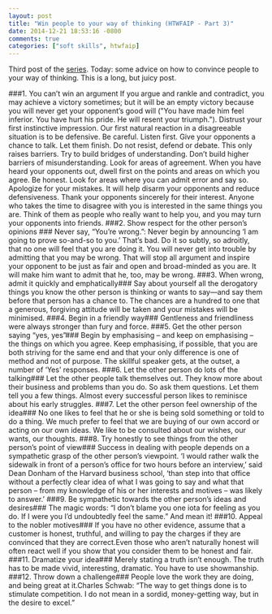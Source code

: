 ```yaml
---
layout: post
title: "Win people to your way of thinking (HTWFAIP - Part 3)"
date: 2014-12-21 18:53:16 -0800
comments: true
categories: ["soft skills", htwfaip]
---
```

Third post of the [series]. Today: some advice on how to convince people to your way of thinking. This is a long, but juicy post. 

<!-- more -->

###1. You can’t win an argument 
If you argue and rankle and contradict, you may achieve a victory sometimes; but it will be an empty victory because you will never get your opponent’s good will ("You have made him feel inferior. You have hurt his pride. He will resent your triumph."). Distrust your first instinctive impression. Our first natural reaction in a disagreeable situation is to be defensive. Be careful. Listen first. Give your opponents a chance to talk. Let them finish. Do not resist, defend or debate. This only raises barriers. Try to build bridges of understanding. Don’t build higher barriers of misunderstanding. Look for areas of agreement. When you have heard your opponents out, dwell first on the points and areas on which you agree. Be honest. Look for areas where you can admit error and say so. Apologize for your mistakes. It will help disarm your opponents and reduce defensiveness. Thank your opponents sincerely for their interest. Anyone who takes the time to disagree with you is interested in the same things you are. Think of them as people who really want to help you, and you may turn your opponents into friends.
###2. Show respect for the other person’s opinions ###
Never say, “You’re wrong.”: Never begin by announcing ‘I am going to prove so-and-so to you.’ That’s bad. Do it so subtly, so adroitly, that no one will feel that you are doing it. You will never get into trouble by admitting that you may be wrong. That will stop all argument and inspire your opponent to be just as fair and open and broad-minded as you are. It will make him want to admit that he, too, may be wrong.
###3. When wrong, admit it quickly and emphatically###
Say about yourself all the derogatory things you know the other  person is thinking or wants to say—and say them before that person has a chance to. The chances are a hundred to one that a generous, forgiving attitude will be taken and your mistakes will be minimised.
###4. Begin in a friendly way###
Gentleness and friendliness were always stronger than fury and force.
###5. Get the other person saying “yes, yes”###
Begin by emphasising – and keep on emphasising – the things on which you agree. Keep emphasising, if possible, that you are both striving for the same end and that your only difference is one of method and not of purpose. The skillful speaker gets, at the outset, a number of ‘Yes’ responses.
###6. Let the other person do lots of the talking###
Let the other people talk themselves out. They know more about their business and problems than you do. So ask them questions. Let them tell you a few things. Almost every successful person likes to reminisce about his early struggles. 
###7. Let the other person feel ownership of the idea###
No one likes to feel that he or she is being sold something or told to do a thing. We much prefer to feel that we are buying of our own accord or acting on our own ideas. We like to be consulted about our wishes, our wants, our thoughts.
###8. Try honestly to see things from the other  person’s point of view###
Success in dealing with people depends on a sympathetic grasp of the other person’s viewpoint. ‘I would rather walk the sidewalk in front of a person’s office for two hours before an interview,’ said Dean Donham of the Harvard business school, ‘than step into that office without a perfectly clear idea of what I was going to say and what that person – from my knowledge of his or her interests and motives – was likely to answer.’
###9. Be sympathetic towards the other person’s ideas and desires###
The magic words: “I don’t blame you one iota for feeling as you do. If I were you I’d undoubtedly feel the same.” And mean it! 
###10. Appeal to the nobler motives###
If you have no other evidence, assume that a customer is honest, truthful, and willing to pay the charges if they are convinced that they are correct.Even those who aren’t naturally honest will often react well if you show that you consider them to be honest and fair.
###11. Dramatize your idea###
Merely stating a truth isn’t enough. The truth has to be made vivid, interesting, dramatic. You have to use showmanship.
###12. Throw down a challenge###
People love the work they are doing, and being great at it.Charles Schwab: “The way to get things done is to stimulate competition. I do not mean in a sordid, money-getting way, but in the desire to excel.”

[series]: http://localhost:4000/blog/categories/htwfaip/
